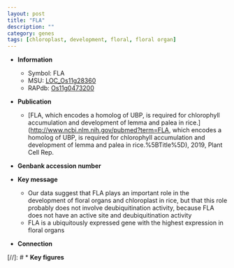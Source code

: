 ```yaml
---
layout: post
title: "FLA"
description: ""
category: genes
tags: [chloroplast, development, floral, floral organ]
---
```


* **Information**  
    + Symbol: FLA  
    + MSU: [LOC_Os11g28360](http://rice.plantbiology.msu.edu/cgi-bin/ORF_infopage.cgi?orf=LOC_Os11g28360)  
    + RAPdb: [Os11g0473200](http://rapdb.dna.affrc.go.jp/viewer/gbrowse_details/irgsp1?name=Os11g0473200)  

* **Publication**  
    + [FLA, which encodes a homolog of UBP, is required for chlorophyll accumulation and development of lemma and palea in rice.](http://www.ncbi.nlm.nih.gov/pubmed?term=FLA, which encodes a homolog of UBP, is required for chlorophyll accumulation and development of lemma and palea in rice.%5BTitle%5D), 2019, Plant Cell Rep.

* **Genbank accession number**  

* **Key message**  
    + Our data suggest that FLA plays an important role in the development of floral organs and chloroplast in rice, but that this role probably does not involve deubiquitination activity, because FLA does not have an active site and deubiquitination activity
    + FLA is a ubiquitously expressed gene with the highest expression in floral organs

* **Connection**  

[//]: # * **Key figures**  



